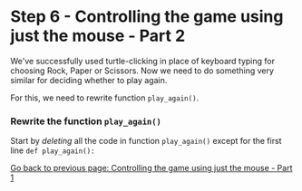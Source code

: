 # Step 6 - Controlling the game using just the mouse - Part 2

We've successfully used turtle-clicking in place of keyboard typing for choosing Rock, Paper or Scissors. Now we need to do something very similar for deciding whether to play again.

For this, we need to rewrite function ```play_again()```.

### Rewrite the function ```play_again()```

Start by *deleting* all the code in function ```play_again()``` except for the first line ```def play_again():```



[Go back to previous page: Controlling the game using just the mouse - Part 1](README.md)
